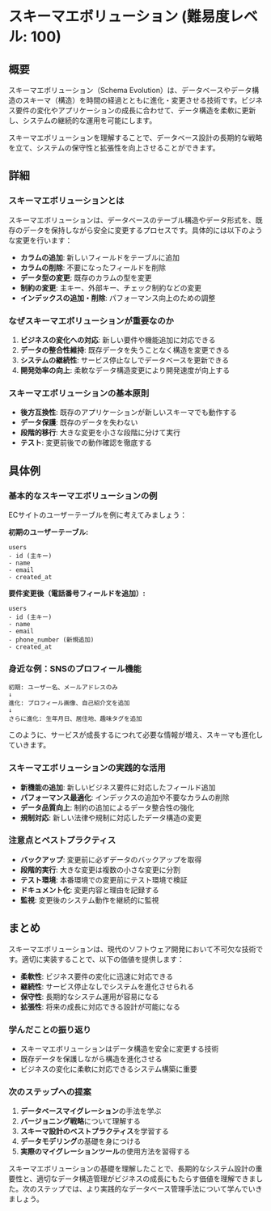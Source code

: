 # スキーマエボリューション (難易度レベル: 100)

## 概要
スキーマエボリューション（Schema Evolution）は、データベースやデータ構造のスキーマ（構造）を時間の経過とともに進化・変更させる技術です。ビジネス要件の変化やアプリケーションの成長に合わせて、データ構造を柔軟に更新し、システムの継続的な運用を可能にします。

スキーマエボリューションを理解することで、データベース設計の長期的な戦略を立て、システムの保守性と拡張性を向上させることができます。

## 詳細

### スキーマエボリューションとは
スキーマエボリューションは、データベースのテーブル構造やデータ形式を、既存のデータを保持しながら安全に変更するプロセスです。具体的には以下のような変更を行います：

- **カラムの追加**: 新しいフィールドをテーブルに追加
- **カラムの削除**: 不要になったフィールドを削除
- **データ型の変更**: 既存のカラムの型を変更
- **制約の変更**: 主キー、外部キー、チェック制約などの変更
- **インデックスの追加・削除**: パフォーマンス向上のための調整

### なぜスキーマエボリューションが重要なのか
1. **ビジネスの変化への対応**: 新しい要件や機能追加に対応できる
2. **データの整合性維持**: 既存データを失うことなく構造を変更できる
3. **システムの継続性**: サービス停止なしでデータベースを更新できる
4. **開発効率の向上**: 柔軟なデータ構造変更により開発速度が向上する

### スキーマエボリューションの基本原則
- **後方互換性**: 既存のアプリケーションが新しいスキーマでも動作する
- **データ保護**: 既存のデータを失わない
- **段階的移行**: 大きな変更を小さな段階に分けて実行
- **テスト**: 変更前後での動作確認を徹底する

## 具体例

### 基本的なスキーマエボリューションの例
ECサイトのユーザーテーブルを例に考えてみましょう：

**初期のユーザーテーブル:**
```
users
- id (主キー)
- name
- email
- created_at
```

**要件変更後（電話番号フィールドを追加）:**
```
users
- id (主キー)
- name
- email
- phone_number (新規追加)
- created_at
```

### 身近な例：SNSのプロフィール機能
```
初期: ユーザー名、メールアドレスのみ
↓
進化: プロフィール画像、自己紹介文を追加
↓
さらに進化: 生年月日、居住地、趣味タグを追加
```

このように、サービスが成長するにつれて必要な情報が増え、スキーマも進化していきます。

### スキーマエボリューションの実践的な活用
- **新機能の追加**: 新しいビジネス要件に対応したフィールド追加
- **パフォーマンス最適化**: インデックスの追加や不要なカラムの削除
- **データ品質向上**: 制約の追加によるデータ整合性の強化
- **規制対応**: 新しい法律や規制に対応したデータ構造の変更

### 注意点とベストプラクティス
- **バックアップ**: 変更前に必ずデータのバックアップを取得
- **段階的実行**: 大きな変更は複数の小さな変更に分割
- **テスト環境**: 本番環境での変更前にテスト環境で検証
- **ドキュメント化**: 変更内容と理由を記録する
- **監視**: 変更後のシステム動作を継続的に監視

## まとめ

スキーマエボリューションは、現代のソフトウェア開発において不可欠な技術です。適切に実装することで、以下の価値を提供します：

- **柔軟性**: ビジネス要件の変化に迅速に対応できる
- **継続性**: サービス停止なしでシステムを進化させられる
- **保守性**: 長期的なシステム運用が容易になる
- **拡張性**: 将来の成長に対応できる設計が可能になる

### 学んだことの振り返り
- スキーマエボリューションはデータ構造を安全に変更する技術
- 既存データを保護しながら構造を進化させる
- ビジネスの変化に柔軟に対応できるシステム構築に重要

### 次のステップへの提案
1. **データベースマイグレーション**の手法を学ぶ
2. **バージョニング戦略**について理解する
3. **スキーマ設計のベストプラクティス**を学習する
4. **データモデリング**の基礎を身につける
5. **実際のマイグレーションツール**の使用方法を習得する

スキーマエボリューションの基礎を理解したことで、長期的なシステム設計の重要性と、適切なデータ構造管理がビジネスの成長にもたらす価値を理解できました。次のステップでは、より実践的なデータベース管理手法について学んでいきましょう。 
